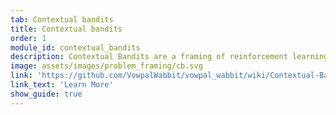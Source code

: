 ```yaml
---
tab: Contextual bandits
title: Contextual bandits
order: 1
module_id: contextual_bandits
description: Contextual Bandits are a framing of reinforcement learning, where one observes the environment, makes a decision, and observes a reward, and optimizes for it. It is not like full reinforcement learning, because it assumes decisions are independent, and every decision observes a reward; most RL systems in production in the real world are CB solvers.
image: assets/images/problem_framing/cb.svg
link: 'https://github.com/VowpalWabbit/vowpal_wabbit/wiki/Contextual-Bandit-algorithms'
link_text: 'Learn More'
show_guide: true
---
```

